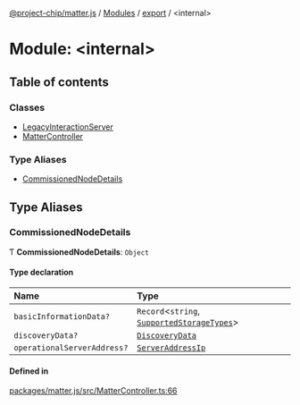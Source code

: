 [@project-chip/matter.js](../README.md) / [Modules](../modules.md) / [export](export.md) / \<internal\>

# Module: \<internal\>

## Table of contents

### Classes

- [LegacyInteractionServer](../classes/export._internal_.LegacyInteractionServer.md)
- [MatterController](../classes/export._internal_.MatterController.md)

### Type Aliases

- [CommissionedNodeDetails](export._internal_.md#commissionednodedetails)

## Type Aliases

### CommissionedNodeDetails

Ƭ **CommissionedNodeDetails**: `Object`

#### Type declaration

| Name | Type |
| :------ | :------ |
| `basicInformationData?` | `Record`\<`string`, [`SupportedStorageTypes`](storage_export.md#supportedstoragetypes)\> |
| `discoveryData?` | [`DiscoveryData`](common_export.md#discoverydata) |
| `operationalServerAddress?` | [`ServerAddressIp`](common_export.md#serveraddressip) |

#### Defined in

[packages/matter.js/src/MatterController.ts:66](https://github.com/project-chip/matter.js/blob/2d9f2165d2672864fda3496a6d0d5f93597f82c6/packages/matter.js/src/MatterController.ts#L66)
